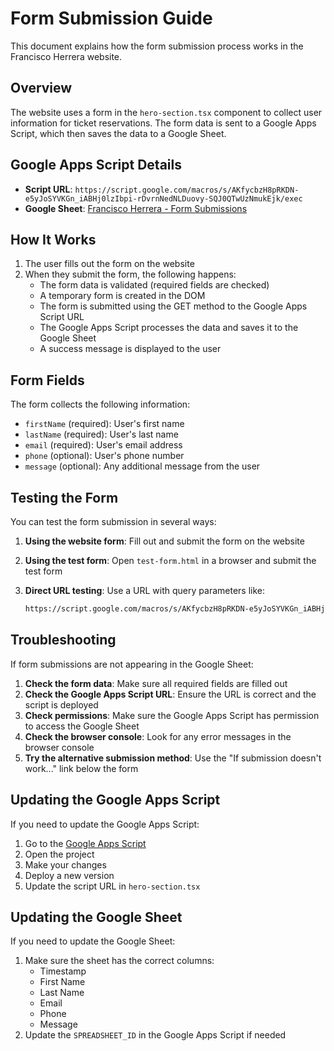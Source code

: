 # Form Submission Guide

This document explains how the form submission process works in the Francisco Herrera website.

## Overview

The website uses a form in the `hero-section.tsx` component to collect user information for ticket reservations. The form data is sent to a Google Apps Script, which then saves the data to a Google Sheet.

## Google Apps Script Details

- **Script URL**: `https://script.google.com/macros/s/AKfycbzH8pRKDN-e5yJoSYVKGn_iABHj0lzIbpi-rDvrnNedNLDuovy-SQJ0QTwUzNmukEjk/exec`
- **Google Sheet**: [Francisco Herrera - Form Submissions](https://docs.google.com/spreadsheets/d/1tgoXx-Ao6R6OfWn_dXRp0OdJXUzaPhGnloagaa3xj1U/edit?gid=617308715#gid=617308715)

## How It Works

1. The user fills out the form on the website
2. When they submit the form, the following happens:
   - The form data is validated (required fields are checked)
   - A temporary form is created in the DOM
   - The form is submitted using the GET method to the Google Apps Script URL
   - The Google Apps Script processes the data and saves it to the Google Sheet
   - A success message is displayed to the user

## Form Fields

The form collects the following information:

- `firstName` (required): User's first name
- `lastName` (required): User's last name
- `email` (required): User's email address
- `phone` (optional): User's phone number
- `message` (optional): Any additional message from the user

## Testing the Form

You can test the form submission in several ways:

1. **Using the website form**: Fill out and submit the form on the website
2. **Using the test form**: Open `test-form.html` in a browser and submit the test form
3. **Direct URL testing**: Use a URL with query parameters like:

   ```bash
   https://script.google.com/macros/s/AKfycbzH8pRKDN-e5yJoSYVKGn_iABHj0lzIbpi-rDvrnNedNLDuovy-SQJ0QTwUzNmukEjk/exec?firstName=Test&lastName=User&email=test@example.com&phone=123456789&message=TestMessage
   ```

## Troubleshooting

If form submissions are not appearing in the Google Sheet:

1. **Check the form data**: Make sure all required fields are filled out
2. **Check the Google Apps Script URL**: Ensure the URL is correct and the script is deployed
3. **Check permissions**: Make sure the Google Apps Script has permission to access the Google Sheet
4. **Check the browser console**: Look for any error messages in the browser console
5. **Try the alternative submission method**: Use the "If submission doesn't work..." link below the form

## Updating the Google Apps Script

If you need to update the Google Apps Script:

1. Go to the [Google Apps Script](https://script.google.com/home)
2. Open the project
3. Make your changes
4. Deploy a new version
5. Update the script URL in `hero-section.tsx`

## Updating the Google Sheet

If you need to update the Google Sheet:

1. Make sure the sheet has the correct columns:
   - Timestamp
   - First Name
   - Last Name
   - Email
   - Phone
   - Message
2. Update the `SPREADSHEET_ID` in the Google Apps Script if needed

